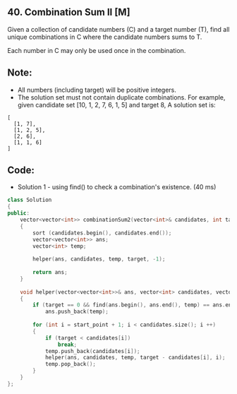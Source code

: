 ## 40. Combination Sum II [M]
Given a collection of candidate numbers (C) and a target number (T), find all unique combinations in C where the candidate numbers sums to T.

Each number in C may only be used once in the combination.

## Note:
- All numbers (including target) will be positive integers.
- The solution set must not contain duplicate combinations.
For example, given candidate set [10, 1, 2, 7, 6, 1, 5] and target 8, 
A solution set is: 
```
[
  [1, 7],
  [1, 2, 5],
  [2, 6],
  [1, 1, 6]
]
```

## Code:
- Solution 1 - using find() to check a combination's existence. (40 ms)
```c++
class Solution 
{
public:
    vector<vector<int>> combinationSum2(vector<int>& candidates, int target) 
    {
        sort (candidates.begin(), candidates.end());
        vector<vector<int>> ans;
        vector<int> temp;
        
        helper(ans, candidates, temp, target, -1);
        
        return ans;
    }
    
    void helper(vector<vector<int>>& ans, vector<int> candidates, vector<int> temp, int target, int start_point)
    {
        if (target == 0 && find(ans.begin(), ans.end(), temp) == ans.end())
            ans.push_back(temp);
        
        for (int i = start_point + 1; i < candidates.size(); i ++)
        {
            if (target < candidates[i])
                break;
            temp.push_back(candidates[i]);
            helper(ans, candidates, temp, target - candidates[i], i);
            temp.pop_back();
        }
    }
};
```
